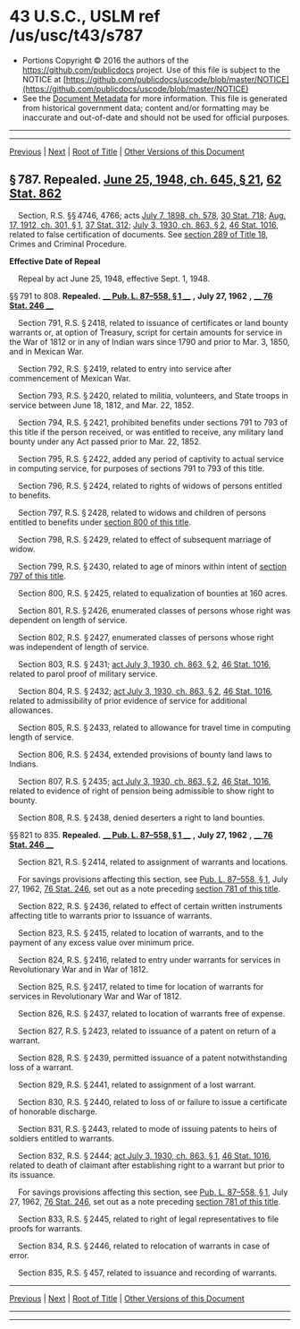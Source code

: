 ---
---

# 43 U.S.C., USLM ref /us/usc/t43/s787

* Portions Copyright © 2016 the authors of the https://github.com/publicdocs project.
  Use of this file is subject to the NOTICE at [https://github.com/publicdocs/uscode/blob/master/NOTICE](https://github.com/publicdocs/uscode/blob/master/NOTICE)
* See the [Document Metadata](././../../../..//README.md) for more information.
  This file is generated from historical government data; content and/or formatting may be inaccurate and out-of-date and should not be used for official purposes.

----------
----------

[Previous](./../../../..//us/usc/t43/ch19/m__us_usc_t43_s786.md) | [Next](./../../../..//us/usc/t43/ch19/m__us_usc_t43_s841.md) | [Root of Title](./../../../../) | [Other Versions of this Document](https://publicdocs.github.io/go/links?ns=uslm&ref=%2Fus%2Fusc%2Ft43%2Fs787)

## § 787. Repealed. [June 25, 1948, ch. 645, § 21][/us/act/1948-06-25/ch645/s21], [62 Stat. 862][/us/stat/62/862]

    Section, R.S. §§ 4746, 4766; acts [July 7, 1898, ch. 578][/us/act/1898-07-07/ch578], [30 Stat. 718][/us/stat/30/718]; [Aug. 17, 1912, ch. 301, § 1][/us/act/1912-08-17/ch301/s1], [37 Stat. 312][/us/stat/37/312]; [July 3, 1930, ch. 863, § 2][/us/act/1930-07-03/ch863/s2], [46 Stat. 1016][/us/stat/46/1016], related to false certification of documents. See [section 289 of Title 18][/us/usc/t18/s289], Crimes and Criminal Procedure.

 __Effective Date of Repeal__ 

    Repeal by act June 25, 1948, effective Sept. 1, 1948.

§§ 791 to 808. __Repealed.__  __[__  __Pub. L. 87–558, § 1__  __][/us/pl/87/558/s1]__  __,__  __July 27, 1962__  __,__  __[__  __76 Stat. 246__  __][/us/stat/76/246]__ 

    Section 791, R.S. § 2418, related to issuance of certificates or land bounty warrants or, at option of Treasury, script for certain amounts for service in the War of 1812 or in any of Indian wars since 1790 and prior to Mar. 3, 1850, and in Mexican War.

    Section 792, R.S. § 2419, related to entry into service after commencement of Mexican War.

    Section 793, R.S. § 2420, related to militia, volunteers, and State troops in service between June 18, 1812, and Mar. 22, 1852.

    Section 794, R.S. § 2421, prohibited benefits under sections 791 to 793 of this title if the person received, or was entitled to receive, any military land bounty under any Act passed prior to Mar. 22, 1852.

    Section 795, R.S. § 2422, added any period of captivity to actual service in computing service, for purposes of sections 791 to 793 of this title.

    Section 796, R.S. § 2424, related to rights of widows of persons entitled to benefits.

    Section 797, R.S. § 2428, related to widows and children of persons entitled to benefits under [section 800 of this title][/us/usc/t43/s800].

    Section 798, R.S. § 2429, related to effect of subsequent marriage of widow.

    Section 799, R.S. § 2430, related to age of minors within intent of [section 797 of this title][/us/usc/t43/s797].

    Section 800, R.S. § 2425, related to equalization of bounties at 160 acres.

    Section 801, R.S. § 2426, enumerated classes of persons whose right was dependent on length of service.

    Section 802, R.S. § 2427, enumerated classes of persons whose right was independent of length of service.

    Section 803, R.S. § 2431; [act July 3, 1930, ch. 863, § 2][/us/act/1930-07-03/ch863/s2], [46 Stat. 1016][/us/stat/46/1016], related to parol proof of military service.

    Section 804, R.S. § 2432; [act July 3, 1930, ch. 863, § 2][/us/act/1930-07-03/ch863/s2], [46 Stat. 1016][/us/stat/46/1016], related to admissibility of prior evidence of service for additional allowances.

    Section 805, R.S. § 2433, related to allowance for travel time in computing length of service.

    Section 806, R.S. § 2434, extended provisions of bounty land laws to Indians.

    Section 807, R.S. § 2435; [act July 3, 1930, ch. 863, § 2][/us/act/1930-07-03/ch863/s2], [46 Stat. 1016][/us/stat/46/1016], related to evidence of right of pension being admissible to show right to bounty.

    Section 808, R.S. § 2438, denied deserters a right to land bounties.

§§ 821 to 835. __Repealed.__  __[__  __Pub. L. 87–558, § 1__  __][/us/pl/87/558/s1]__  __,__  __July 27, 1962__  __,__  __[__  __76 Stat. 246__  __][/us/stat/76/246]__ 

    Section 821, R.S. § 2414, related to assignment of warrants and locations.

    For savings provisions affecting this section, see [Pub. L. 87–558, § 1][/us/pl/87/558/s1], July 27, 1962, [76 Stat. 246][/us/stat/76/246], set out as a note preceding [section 781 of this title][/us/usc/t43/s781].

    Section 822, R.S. § 2436, related to effect of certain written instruments affecting title to warrants prior to issuance of warrants.

    Section 823, R.S. § 2415, related to location of warrants, and to the payment of any excess value over minimum price.

    Section 824, R.S. § 2416, related to entry under warrants for services in Revolutionary War and in War of 1812.

    Section 825, R.S. § 2417, related to time for location of warrants for services in Revolutionary War and War of 1812.

    Section 826, R.S. § 2437, related to location of warrants free of expense.

    Section 827, R.S. § 2423, related to issuance of a patent on return of a warrant.

    Section 828, R.S. § 2439, permitted issuance of a patent notwithstanding loss of a warrant.

    Section 829, R.S. § 2441, related to assignment of a lost warrant.

    Section 830, R.S. § 2440, related to loss of or failure to issue a certificate of honorable discharge.

    Section 831, R.S. § 2443, related to mode of issuing patents to heirs of soldiers entitled to warrants.

    Section 832, R.S. § 2444; [act July 3, 1930, ch. 863, § 1][/us/act/1930-07-03/ch863/s1], [46 Stat. 1016][/us/stat/46/1016], related to death of claimant after establishing right to a warrant but prior to its issuance.

    For savings provisions affecting this section, see [Pub. L. 87–558, § 1][/us/pl/87/558/s1], July 27, 1962, [76 Stat. 246][/us/stat/76/246], set out as a note preceding [section 781 of this title][/us/usc/t43/s781].

    Section 833, R.S. § 2445, related to right of legal representatives to file proofs for warrants.

    Section 834, R.S. § 2446, related to relocation of warrants in case of error.

    Section 835, R.S. § 457, related to issuance and recording of warrants.

----------

[Previous](./../../../..//us/usc/t43/ch19/m__us_usc_t43_s786.md) | [Next](./../../../..//us/usc/t43/ch19/m__us_usc_t43_s841.md) | [Root of Title](./../../../../) | [Other Versions of this Document](https://publicdocs.github.io/go/links?ns=uslm&ref=%2Fus%2Fusc%2Ft43%2Fs787)

----------
----------

[/us/act/1948-06-25/ch645/s21]: https://publicdocs.github.io/go/links?ns=uslm&ref=%2Fus%2Fact%2F1948-06-25%2Fch645%2Fs21
[/us/stat/62/862]: https://publicdocs.github.io/go/links?ns=uslm&ref=%2Fus%2Fstat%2F62%2F862
[/us/act/1898-07-07/ch578]: https://publicdocs.github.io/go/links?ns=uslm&ref=%2Fus%2Fact%2F1898-07-07%2Fch578
[/us/stat/30/718]: https://publicdocs.github.io/go/links?ns=uslm&ref=%2Fus%2Fstat%2F30%2F718
[/us/act/1912-08-17/ch301/s1]: https://publicdocs.github.io/go/links?ns=uslm&ref=%2Fus%2Fact%2F1912-08-17%2Fch301%2Fs1
[/us/stat/37/312]: https://publicdocs.github.io/go/links?ns=uslm&ref=%2Fus%2Fstat%2F37%2F312
[/us/act/1930-07-03/ch863/s2]: https://publicdocs.github.io/go/links?ns=uslm&ref=%2Fus%2Fact%2F1930-07-03%2Fch863%2Fs2
[/us/stat/46/1016]: https://publicdocs.github.io/go/links?ns=uslm&ref=%2Fus%2Fstat%2F46%2F1016
[/us/usc/t18/s289]: https://publicdocs.github.io/go/links?ns=uslm&ref=%2Fus%2Fusc%2Ft18%2Fs289
[/us/pl/87/558/s1]: https://publicdocs.github.io/go/links?ns=uslm&ref=%2Fus%2Fpl%2F87%2F558%2Fs1
[/us/stat/76/246]: https://publicdocs.github.io/go/links?ns=uslm&ref=%2Fus%2Fstat%2F76%2F246
[/us/usc/t43/s800]: https://publicdocs.github.io/go/links?ns=uslm&ref=%2Fus%2Fusc%2Ft43%2Fs800
[/us/usc/t43/s797]: https://publicdocs.github.io/go/links?ns=uslm&ref=%2Fus%2Fusc%2Ft43%2Fs797
[/us/act/1930-07-03/ch863/s2]: https://publicdocs.github.io/go/links?ns=uslm&ref=%2Fus%2Fact%2F1930-07-03%2Fch863%2Fs2
[/us/stat/46/1016]: https://publicdocs.github.io/go/links?ns=uslm&ref=%2Fus%2Fstat%2F46%2F1016
[/us/act/1930-07-03/ch863/s2]: https://publicdocs.github.io/go/links?ns=uslm&ref=%2Fus%2Fact%2F1930-07-03%2Fch863%2Fs2
[/us/stat/46/1016]: https://publicdocs.github.io/go/links?ns=uslm&ref=%2Fus%2Fstat%2F46%2F1016
[/us/act/1930-07-03/ch863/s2]: https://publicdocs.github.io/go/links?ns=uslm&ref=%2Fus%2Fact%2F1930-07-03%2Fch863%2Fs2
[/us/stat/46/1016]: https://publicdocs.github.io/go/links?ns=uslm&ref=%2Fus%2Fstat%2F46%2F1016
[/us/pl/87/558/s1]: https://publicdocs.github.io/go/links?ns=uslm&ref=%2Fus%2Fpl%2F87%2F558%2Fs1
[/us/stat/76/246]: https://publicdocs.github.io/go/links?ns=uslm&ref=%2Fus%2Fstat%2F76%2F246
[/us/pl/87/558/s1]: https://publicdocs.github.io/go/links?ns=uslm&ref=%2Fus%2Fpl%2F87%2F558%2Fs1
[/us/stat/76/246]: https://publicdocs.github.io/go/links?ns=uslm&ref=%2Fus%2Fstat%2F76%2F246
[/us/usc/t43/s781]: https://publicdocs.github.io/go/links?ns=uslm&ref=%2Fus%2Fusc%2Ft43%2Fs781
[/us/act/1930-07-03/ch863/s1]: https://publicdocs.github.io/go/links?ns=uslm&ref=%2Fus%2Fact%2F1930-07-03%2Fch863%2Fs1
[/us/stat/46/1016]: https://publicdocs.github.io/go/links?ns=uslm&ref=%2Fus%2Fstat%2F46%2F1016
[/us/pl/87/558/s1]: https://publicdocs.github.io/go/links?ns=uslm&ref=%2Fus%2Fpl%2F87%2F558%2Fs1
[/us/stat/76/246]: https://publicdocs.github.io/go/links?ns=uslm&ref=%2Fus%2Fstat%2F76%2F246
[/us/usc/t43/s781]: https://publicdocs.github.io/go/links?ns=uslm&ref=%2Fus%2Fusc%2Ft43%2Fs781


